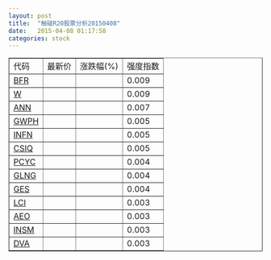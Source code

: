 ```yaml
---
layout: post
title:  "触碰R20股票分析20150408"
date:   2015-04-08 01:17:58
categories: stock
---
```

<script type="text/javascript">
var stockList = []
stockList.push('gb_bfr');
stockList.push('gb_w');
stockList.push('gb_ann');
stockList.push('gb_gwph');
stockList.push('gb_infn');
stockList.push('gb_csiq');
stockList.push('gb_pcyc');
stockList.push('gb_glng');
stockList.push('gb_ges');
stockList.push('gb_lci');
stockList.push('gb_aeo');
stockList.push('gb_insm');
stockList.push('gb_dva');
</script>

<table border="1">
 <tr>
 <td>代码</td>
  <td>最新价</td>
  <td>涨跌幅(%)</td>
 <td>强度指数</td>
</tr>
  <tr id="bfr"><td><a href="http://stock.finance.sina.com.cn/usstock/quotes/BFR.html" target="_blank">BFR</a></td><td></td><td></td><td>0.009</td></tr>
  <tr id="w"><td><a href="http://stock.finance.sina.com.cn/usstock/quotes/W.html" target="_blank">W</a></td><td></td><td></td><td>0.009</td></tr>
  <tr id="ann"><td><a href="http://stock.finance.sina.com.cn/usstock/quotes/ANN.html" target="_blank">ANN</a></td><td></td><td></td><td>0.007</td></tr>
  <tr id="gwph"><td><a href="http://stock.finance.sina.com.cn/usstock/quotes/GWPH.html" target="_blank">GWPH</a></td><td></td><td></td><td>0.005</td></tr>
  <tr id="infn"><td><a href="http://stock.finance.sina.com.cn/usstock/quotes/INFN.html" target="_blank">INFN</a></td><td></td><td></td><td>0.005</td></tr>
  <tr id="csiq"><td><a href="http://stock.finance.sina.com.cn/usstock/quotes/CSIQ.html" target="_blank">CSIQ</a></td><td></td><td></td><td>0.005</td></tr>
  <tr id="pcyc"><td><a href="http://stock.finance.sina.com.cn/usstock/quotes/PCYC.html" target="_blank">PCYC</a></td><td></td><td></td><td>0.004</td></tr>
  <tr id="glng"><td><a href="http://stock.finance.sina.com.cn/usstock/quotes/GLNG.html" target="_blank">GLNG</a></td><td></td><td></td><td>0.004</td></tr>
  <tr id="ges"><td><a href="http://stock.finance.sina.com.cn/usstock/quotes/GES.html" target="_blank">GES</a></td><td></td><td></td><td>0.004</td></tr>
  <tr id="lci"><td><a href="http://stock.finance.sina.com.cn/usstock/quotes/LCI.html" target="_blank">LCI</a></td><td></td><td></td><td>0.003</td></tr>
  <tr id="aeo"><td><a href="http://stock.finance.sina.com.cn/usstock/quotes/AEO.html" target="_blank">AEO</a></td><td></td><td></td><td>0.003</td></tr>
  <tr id="insm"><td><a href="http://stock.finance.sina.com.cn/usstock/quotes/INSM.html" target="_blank">INSM</a></td><td></td><td></td><td>0.003</td></tr>
  <tr id="dva"><td><a href="http://stock.finance.sina.com.cn/usstock/quotes/DVA.html" target="_blank">DVA</a></td><td></td><td></td><td>0.003</td></tr>
</table>
